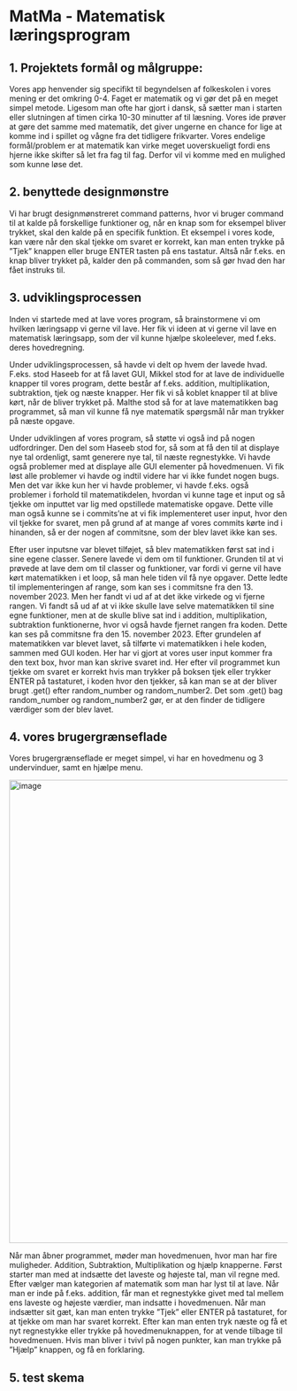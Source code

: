 # MatMa - Matematisk læringsprogram

## 1. Projektets formål og målgruppe: 

Vores app henvender sig specifikt til begyndelsen af folkeskolen i vores mening er det omkring 0-4. Faget er matematik og vi gør det på en meget simpel metode. Ligesom man ofte har gjort i dansk, så sætter man i starten eller slutningen af timen cirka 10-30 minutter af til læsning. Vores ide prøver at gøre det samme med matematik, det giver ungerne en chance for lige at komme ind i spillet og vågne fra det tidligere frikvarter. Vores endelige formål/problem er at matematik kan virke meget uoverskueligt fordi ens hjerne ikke skifter så let fra fag til fag. Derfor vil vi komme med en mulighed som kunne løse det.

## 2. benyttede designmønstre

Vi har brugt designmønstreret command patterns, hvor vi bruger command til at kalde på forskellige funktioner og, når en knap som for eksempel bliver trykket, skal den kalde på en specifik funktion. Et eksempel i vores kode, kan være når den skal tjekke om svaret er korrekt, kan man enten trykke på ”Tjek” knappen eller bruge ENTER tasten på ens tastatur. 
Altså når f.eks. en knap bliver trykket på, kalder den på commanden, som så gør hvad den har fået instruks til.  

## 3. udviklingsprocessen

Inden vi startede med at lave vores program, så brainstormene vi om hvilken læringsapp vi gerne vil lave. Her fik vi ideen at vi gerne vil lave en matematisk læringsapp, som der vil kunne hjælpe skoleelever, med f.eks. deres hovedregning. 

Under udviklingsprocessen, så havde vi delt op hvem der lavede hvad. F.eks. stod Haseeb for at få lavet GUI, Mikkel stod for at lave de individuelle knapper til vores program, dette består af f.eks. addition, multiplikation, subtraktion, tjek og næste knapper. Her fik vi så koblet knapper til at blive kørt, når de bliver trykket på.  Malthe stod så for at lave matematikken bag programmet, så man vil kunne få nye matematik spørgsmål når man trykker på næste opgave. 

Under udviklingen af vores program, så støtte vi også ind på nogen udfordringer. Den del som Haseeb stod for, så som at få den til at displaye nye tal ordenligt, samt generere nye tal, til næste regnestykke. Vi havde også problemer med at displaye alle GUI elementer på hovedmenuen. Vi fik løst alle problemer vi havde og indtil videre har vi ikke fundet nogen bugs. 
Men det var ikke kun her vi havde problemer, vi havde f.eks. også problemer i forhold til matematikdelen, hvordan vi kunne tage et input og så tjekke om inputtet var lig med opstillede matematiske opgave.  Dette ville man også kunne se i commits’ne at vi fik implementeret user input, hvor den vil tjekke for svaret, men på grund af at mange af vores commits kørte ind i hinanden, så er der nogen af commitsne, som der blev lavet ikke kan ses. 

Efter user inputsne var blevet tilføjet, så blev matematikken først sat ind i sine egene classer. Senere lavede vi dem om til funktioner. Grunden til at vi prøvede at lave dem om til classer og funktioner, var fordi vi gerne vil have kørt matematikken i et loop, så man hele tiden vil få nye opgaver. Dette ledte til implementeringen af range, som kan ses i commitsne fra den 13. november 2023. Men her fandt vi ud af at det ikke virkede og vi fjerne rangen. Vi fandt så ud af at vi ikke skulle lave selve matematikken til sine egne funktioner, men at de skulle blive sat ind i addition, multiplikation, subtraktion funktionerne, hvor vi også havde fjernet rangen fra koden. Dette kan ses på commitsne fra den 15. november 2023. Efter grundelen af matematikken var blevet lavet, så tilførte vi matematikken i hele koden, sammen med GUI koden. Her har vi gjort at vores user input kommer fra den text box, hvor man kan skrive svaret ind. Her efter vil programmet kun tjekke om svaret er korrekt hvis man trykker på boksen tjek eller trykker ENTER på tastaturet, i koden hvor den tjekker, så kan man se at der bliver brugt .get() efter random_number og random_number2. Det som .get() bag random_number og random_number2 gør, er at den finder de tidligere værdiger som der blev lavet.

## 4. vores brugergrænseflade

Vores brugergrænseflade er meget simpel, vi har en hovedmenu og 3 undervinduer, samt en hjælpe menu. 

<img width="837" alt="image" src="https://github.com/Twinbo/laerings_app/assets/142223202/aaf1627e-e565-474c-8156-47bc6b9dc021">

Når man åbner programmet, møder man hovedmenuen, hvor man har fire muligheder. Addition, Subtraktion, Multiplikation og hjælp knapperne. Først starter man med at indsætte det laveste og højeste tal, man vil regne med. Efter vælger man kategorien af matematik som man har lyst til at lave. Når man er inde på f.eks. addition, får man et regnestykke givet med tal mellem ens laveste og højeste værdier, man indsatte i hovedmenuen. Når man indsætter sit gæt, kan man enten trykke ”Tjek” eller ENTER på tastaturet, for at tjekke om man har svaret korrekt. Efter kan man enten tryk næste og få et nyt regnestykke eller trykke på hovedmenuknappen, for at vende tilbage til hovedmenuen. Hvis man bliver i tvivl på nogen punkter, kan man trykke på ”Hjælp” knappen, og få en forklaring. 

## 5. test skema
